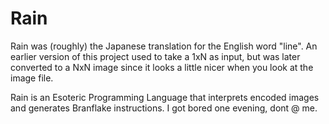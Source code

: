 # Rain

Rain was (roughly) the Japanese translation for the English word "line". An earlier version of this project used to take a 1xN as input, but was later converted to a NxN image since it looks a little nicer when you look at the image file.

Rain is an Esoteric Programming Language that interprets encoded images and generates Branflake instructions. I got bored one evening, dont @ me.
